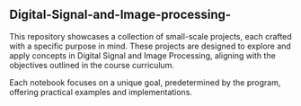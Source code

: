 ## Digital-Signal-and-Image-processing-
This repository showcases a collection of small-scale projects, each crafted with a specific purpose in mind. These projects are designed to explore and apply concepts in Digital Signal and Image Processing, aligning with the objectives outlined in the course curriculum.

Each notebook focuses on a unique goal, predetermined by the program, offering practical examples and implementations.
